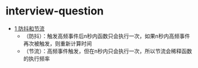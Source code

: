 # interview-question

- [1 防抖和节流](https://github.com/LuHong-HL/interview-question/blob/master/utils/util.js)
  + （防抖）：触发高频事件后n秒内函数只会执行一次，如果n秒内高频事件再次被触发，则重新计算时间
  + （节流）：高频事件触发，但在n秒内只会执行一次，所以节流会稀释函数的执行频率

